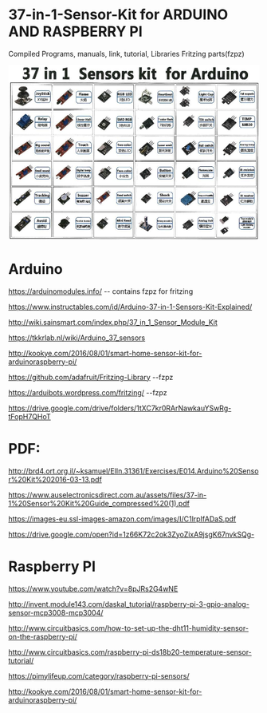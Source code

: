 # 37-in-1-Sensor-Kit for ARDUINO AND RASPBERRY PI
Compiled Programs, manuals, link, tutorial, Libraries Fritzing parts(fzpz)


![2](https://github.com/engrpanda/37-in-1-Sensor-Kit/blob/master/SENSORkit.jpeg)



# Arduino

https://arduinomodules.info/    -- contains fzpz for fritzing

https://www.instructables.com/id/Arduino-37-in-1-Sensors-Kit-Explained/

http://wiki.sainsmart.com/index.php/37_in_1_Sensor_Module_Kit

https://tkkrlab.nl/wiki/Arduino_37_sensors

http://kookye.com/2016/08/01/smart-home-sensor-kit-for-arduinoraspberry-pi/

https://github.com/adafruit/Fritzing-Library --fzpz

https://arduibots.wordpress.com/fritzing/ --fzpz


https://drive.google.com/drive/folders/1tXC7kr0RArNawkauYSwRg-tFopH7QHoT

# PDF:
http://brd4.ort.org.il/~ksamuel/ElIn.31361/Exercises/E014.Arduino%20Sensor%20Kit%202016-03-13.pdf

https://www.auselectronicsdirect.com.au/assets/files/37-in-1%20Sensor%20Kit%20Guide_compressed%20(1).pdf

https://images-eu.ssl-images-amazon.com/images/I/C1lrpIfADaS.pdf

https://drive.google.com/open?id=1z66K72c2ok3ZyoZixA9jsgK67nvkSQg-


#
# Raspberry PI
https://www.youtube.com/watch?v=8pJRs2G4wNE

http://invent.module143.com/daskal_tutorial/raspberry-pi-3-gpio-analog-sensor-mcp3008-mcp3004/

http://www.circuitbasics.com/how-to-set-up-the-dht11-humidity-sensor-on-the-raspberry-pi/

http://www.circuitbasics.com/raspberry-pi-ds18b20-temperature-sensor-tutorial/

https://pimylifeup.com/category/raspberry-pi-sensors/

http://kookye.com/2016/08/01/smart-home-sensor-kit-for-arduinoraspberry-pi/
